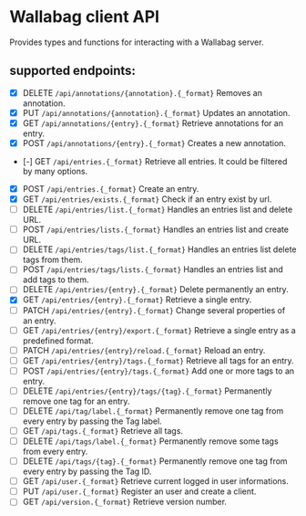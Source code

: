 
# Wallabag client API

Provides types and functions for interacting with a Wallabag server.


## supported endpoints:


- [X] DELETE `/api/annotations/{annotation}.{_format}`
      Removes an annotation.
- [X] PUT `/api/annotations/{annotation}.{_format}`
      Updates an annotation.
- [X] GET `/api/annotations/{entry}.{_format}`
      Retrieve annotations for an entry.
- [X] POST `/api/annotations/{entry}.{_format}`
      Creates a new annotation.
- [-] GET `/api/entries.{_format}`
      Retrieve all entries. It could be filtered by many options.
- [X] POST `/api/entries.{_format}`
      Create an entry.
- [X] GET `/api/entries/exists.{_format}`
      Check if an entry exist by url.
- [ ] DELETE `/api/entries/list.{_format}`
      Handles an entries list and delete URL.
- [ ] POST `/api/entries/lists.{_format}`
      Handles an entries list and create URL.
- [ ] DELETE `/api/entries/tags/list.{_format}`
      Handles an entries list delete tags from them.
- [ ] POST `/api/entries/tags/lists.{_format}`
      Handles an entries list and add tags to them.
- [ ] DELETE `/api/entries/{entry}.{_format}`
      Delete permanently an entry.
- [X] GET `/api/entries/{entry}.{_format}`
      Retrieve a single entry.
- [ ] PATCH `/api/entries/{entry}.{_format}`
      Change several properties of an entry.
- [ ] GET `/api/entries/{entry}/export.{_format}`
      Retrieve a single entry as a predefined format.
- [ ] PATCH `/api/entries/{entry}/reload.{_format}`
      Reload an entry.
- [ ] GET `/api/entries/{entry}/tags.{_format}`
      Retrieve all tags for an entry.
- [ ] POST `/api/entries/{entry}/tags.{_format}`
      Add one or more tags to an entry.
- [ ] DELETE `/api/entries/{entry}/tags/{tag}.{_format}`
      Permanently remove one tag for an entry.
- [ ] DELETE `/api/tag/label.{_format}`
      Permanently remove one tag from every entry by passing the Tag label.
- [ ] GET `/api/tags.{_format}`
      Retrieve all tags.
- [ ] DELETE `/api/tags/label.{_format}`
      Permanently remove some tags from every entry.
- [ ] DELETE `/api/tags/{tag}.{_format}`
      Permanently remove one tag from every entry by passing the Tag ID.
- [ ] GET `/api/user.{_format}`
      Retrieve current logged in user informations.
- [ ] PUT `/api/user.{_format}`
      Register an user and create a client.
- [ ] GET `/api/version.{_format}`
      Retrieve version number.
